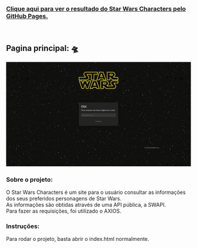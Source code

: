   <h3><a href="https://germanobier.github.io/Star-Wars-Characters/">Clique aqui para ver o resultado do Star Wars Characters pelo GitHub Pages.</a></h3>
  <br>
  <h2>Pagina principal: 🛸</h2>
  <img src="/src/images/image.png"</img>
  <br>
  <h3>Sobre o projeto:</h3>
  O Star Wars Characters é um site para o usuário consultar as informações dos seus preferidos personagens de Star Wars.
  <br>
  As informações são obtidas através de uma API pública, a SWAPI.
  <br>
  Para fazer as requisições, foi utilizado o AXIOS.
  <br>
  <h3>Instruções:</h3>
  Para rodar o projeto, basta abrir o index.html normalmente.
